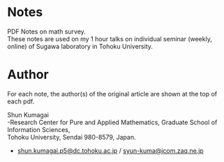 # Notes
PDF Notes on math survey.  
These notes are used on my 1 hour talks on individual seminar (weekly, online) of Sugawa laboratory in Tohoku University.

# Author
For each note, the author(s) of the original article are shown at the top of each pdf. 

 Shun Kumagai  
 -Research Center for Pure and Applied Mathematics, 
  Graduate School of Information Sciences,  
  Tohoku University, Sendai 980-8579, Japan.  
 - shun.kumagai.p5@dc.tohoku.ac.jp / syun-kuma@jcom.zaq.ne.jp


